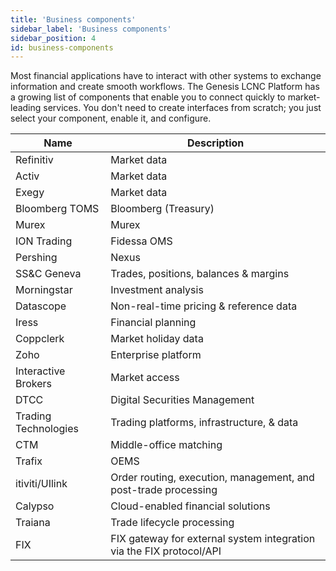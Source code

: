 ```yaml
---
title: 'Business components'
sidebar_label: 'Business components'
sidebar_position: 4
id: business-components
---
```


Most financial applications have to interact with other systems to exchange information and create smooth workflows. The Genesis LCNC Platform has a growing list of components that enable you to connect quickly to market-leading services. You don't need to create interfaces from scratch; you just select your component, enable it, and configure.

| Name| Description|
|------------------------------------|--------------------|
| Refinitiv |  Market data        | 
| Activ | Market data          | 
| Exegy | Market data      |
| Bloomberg TOMS  | Bloomberg (Treasury) |
| Murex |  Murex         |
| ION Trading | Fidessa OMS            | 
| Pershing | Nexus           |
| SS&C Geneva | Trades, positions, balances & margins        | 
| Morningstar  | Investment analysis |
| Datascope |  Non-real-time pricing & reference data|
| Iress | Financial planning            | 
| Coppclerk | Market holiday data           |
| Zoho | Enterprise platform         | 
| Interactive Brokers | Market access           |
| DTCC | Digital Securities Management        | 
| Trading Technologies | Trading platforms, infrastructure, & data |
| CTM |  Middle-office matching |
| Trafix | OEMS            | 
| itiviti/UIlink | Order routing, execution, management, and post-trade processing          |
| Calypso | Cloud-enabled financial solutions         |
| Traiana  | Trade lifecycle processing          |
| FIX | FIX gateway for external system integration via the FIX protocol/API         |
